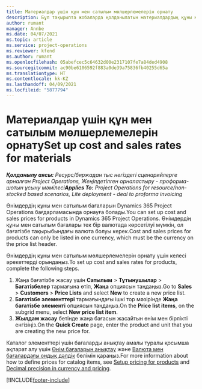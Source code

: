 ```yaml
---
title: Материалдар үшін құн мен сатылым мөлшерлемелерін орнату
description: Бұл тақырыпта жобаларда қолданылатын материалдардың құны мен сатылым мөлшерлемелерін орнату әдісі туралы ақпарат берілген.
author: rumant
manager: Annbe
ms.date: 04/07/2021
ms.topic: article
ms.service: project-operations
ms.reviewer: kfend
ms.author: rumant
ms.openlocfilehash: 05abefcec5c64632d00e2317107fe7a84ded4908
ms.sourcegitcommit: ac90be6106592f883a0de39a75836fb40255d65a
ms.translationtype: HT
ms.contentlocale: kk-KZ
ms.lasthandoff: 04/09/2021
ms.locfileid: "5877794"
---
```

# <a name="set-up-cost-and-sales-rates-for-materials"></a><span data-ttu-id="d47d9-103">Материалдар үшін құн мен сатылым мөлшерлемелерін орнату</span><span class="sxs-lookup"><span data-stu-id="d47d9-103">Set up cost and sales rates for materials</span></span>

<span data-ttu-id="d47d9-104">_**Қолданылу аясы:** Ресурс/биржадан тыс негіздегі сценарийлерге арналған Project Operations, Жеңілдетілген орналастыру - проформа-шотын ұсыну мәмілесі_</span><span class="sxs-lookup"><span data-stu-id="d47d9-104">_**Applies To:** Project Operations for resource/non-stocked based scenarios, Lite deployment - deal to proforma invoicing_</span></span>

<span data-ttu-id="d47d9-105">Өнімдердің құны мен сатылым бағаларын Dynamics 365 Project Operations бағдарламасында орнауға болады.</span><span class="sxs-lookup"><span data-stu-id="d47d9-105">You can set up cost and sales prices for products in Dynamics 365 Project Operations.</span></span> <span data-ttu-id="d47d9-106">Өнімдердің құны мен сатылым бағалары тек бір валютада көрсетілуі мүмкін, ол бағатізбе тақырыбындағы валюта болуы керек.</span><span class="sxs-lookup"><span data-stu-id="d47d9-106">Cost and sales prices for products can only be listed in one currency, which must be the currency on the price list header.</span></span>

<span data-ttu-id="d47d9-107">Өнімдердің құны мен сатылым мөлшерлемелерін орнату үшін келесі әрекеттерді орындаңыз.</span><span class="sxs-lookup"><span data-stu-id="d47d9-107">To set up cost and sales rates for products, complete the following steps.</span></span> 

1. <span data-ttu-id="d47d9-108">Жаңа бағатізбе жасау үшін **Сатылым** > **Тұтынушылар** > **Бағатізбелер** тармағына өтіп, **Жаңа** опциясын таңдаңыз.</span><span class="sxs-lookup"><span data-stu-id="d47d9-108">Go to **Sales** > **Customers** > **Price Lists** and select **New** to create a new price list.</span></span> 
2. <span data-ttu-id="d47d9-109">**Бағатізбе элементтері** тармағындағы ішкі тор мәзірінде **Жаңа бағатізбе элементі** опциясын таңдаңыз.</span><span class="sxs-lookup"><span data-stu-id="d47d9-109">On the **Price list items**, on the subgrid menu, select **New price list item**.</span></span> 
3. <span data-ttu-id="d47d9-110">**Жылдам жасау** бетінде жаңа бағасын жасайтын өнім мен бірлікті енгізіңіз.</span><span class="sxs-lookup"><span data-stu-id="d47d9-110">On the **Quick Create** page, enter the product and unit that you are creating the new price for.</span></span>

<span data-ttu-id="d47d9-111">Каталог элементтері үшін бағаларды анықтау амалы туралы қосымша ақпарат алу үшін [Өнім бағаларын анықтау](https://docs.microsoft.com/dynamics365/sales-enterprise/create-price-lists-price-list-items-define-pricing-products) және [Валюта мен бағалардағы ондық дәлдік](https://docs.microsoft.com/dynamics365/sales-enterprise/decimal-precision-currency-pricing) бөлімін қараңыз.</span><span class="sxs-lookup"><span data-stu-id="d47d9-111">For more information about how to define prices for catalog items, see [Setup pricing for products](https://docs.microsoft.com/dynamics365/sales-enterprise/create-price-lists-price-list-items-define-pricing-products) and [Decimal precision in currency and pricing](https://docs.microsoft.com/dynamics365/sales-enterprise/decimal-precision-currency-pricing).</span></span>

[!INCLUDE[footer-include](../includes/footer-banner.md)]
